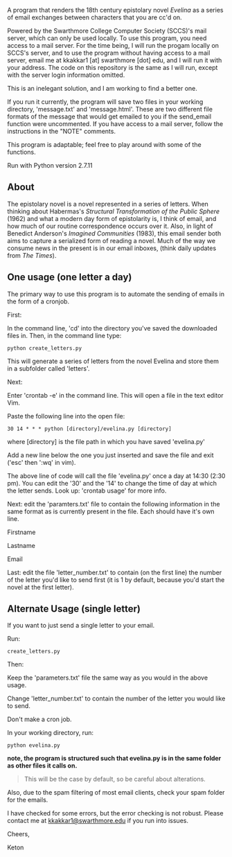 A program that renders the 18th century epistolary novel _Evelina_ as a series of email exchanges between characters that you are cc'd on.

Powered by the Swarthmore College Computer Society (SCCS)'s mail server, which can only be used locally. To use this program, you need access to a mail server. For the time being, I will run the progam locally on SCCS's server, and to use the program without having access to a mail server, email me at kkakkar1 [at] swarthmore [dot] edu, and I will run it with your address. The code on this repository is the same as I will run, except with the server login information omitted.

This is an inelegant solution, and I am working to find a better one.

If you run it currently, the program will save two files in your working directory, 'message.txt' and 'message.html'. These are two different file formats of the message that would get emailed to you if the send_email function were uncommented. If you have access to a mail server, follow the instructions in the "NOTE" comments. 

This program is adaptable; feel free to play around with some of the functions.

Run with Python version 2.7.11

## About 
The epistolary novel is a novel represented in a series of letters. When thinking about Habermas's _Structural Transformation of the Public Sphere_ (1962) and what a modern day form of epistolarity is, I think of email, and how much of our routine correspondence occurs over it. Also, in light of Benedict Anderson's _Imagined Communities_ (1983), this email sender both aims to capture a serialized form of reading a novel. Much of the way we consume news in the present is in our email inboxes, (think daily updates from _The Times_).


## One usage (one letter a day)
 The primary way to use this program is to automate the sending of emails in the form of a cronjob. 

First:

In the command line, 'cd' into the directory you've saved the downloaded files in. Then, in the command line type:

```python create_letters.py```

This will generate a series of letters from the novel Evelina and store them in a subfolder called 'letters'.

Next:

Enter 'crontab -e' in the command line. This will open a file in the text editor Vim.

Paste the following line into the open file:

```30 14 * * * python [directory]/evelina.py [directory]```

where [directory] is the file path in which you have saved 'evelina.py'

Add a new line below the one you just inserted and save the file and exit ('esc' then ':wq' in vim).

The above line of code will call the file 'evelina.py' once a day at 14:30 (2:30 pm). You can edit the '30' and the '14' to change the time of day at which the letter sends. Look up: 'crontab usage' for more info. 

Next: edit the 'paramters.txt' file to contain the following information in the same format as is currently present in the file. Each should have it's own line. 

Firstname

Lastname

Email

Last: edit the file 'letter_number.txt' to contain (on the first line) the number of the letter you'd like to send first (it is 1 by default, because you'd start the novel at the first letter). 

## Alternate Usage (single letter)

If you want to just send a single letter to your email.

Run:

```create_letters.py```

Then:

Keep the 'parameters.txt' file the same way as you would in the above usage. 

Change 'letter_number.txt' to contain the number of the letter you would like to send. 

Don't make a cron job.

In your working directory, run:

```python evelina.py```

**note, the program is structured such that evelina.py is in the same folder as other files it calls on.**
>This will be the case by default, so be careful about alterations. 

Also, due to the spam filtering of most email clients, check your spam folder for the emails.

I have checked for some errors, but the error checking is not robust. Please contact me at kkakkar1@swarthmore.edu if you run into issues. 

Cheers,

Keton
